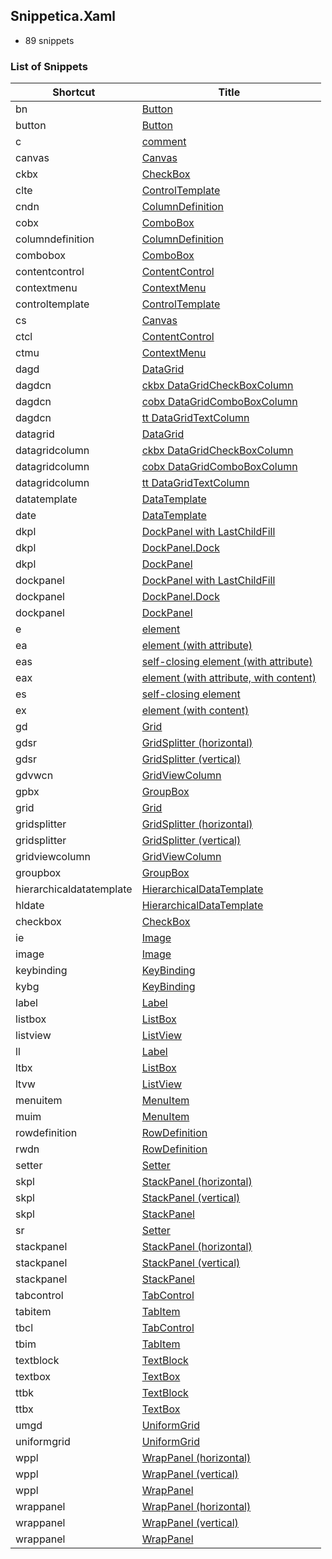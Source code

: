 ﻿## Snippetica.Xaml

* 89 snippets

### List of Snippets

Shortcut | Title
-------- | -----
bn|[Button](_AutoGenerated\Button_.snippet)
button|[Button](_AutoGenerated\Button.snippet)
c|[comment](_AutoGenerated\Comment.snippet)
canvas|[Canvas](_AutoGenerated\Canvas.snippet)
ckbx|[CheckBox](_AutoGenerated\CheckBox_.snippet)
clte|[ControlTemplate](_AutoGenerated\ControlTemplate_.snippet)
cndn|[ColumnDefinition](_AutoGenerated\ColumnDefinition_.snippet)
cobx|[ComboBox](_AutoGenerated\ComboBox_.snippet)
columndefinition|[ColumnDefinition](_AutoGenerated\ColumnDefinition.snippet)
combobox|[ComboBox](_AutoGenerated\ComboBox.snippet)
contentcontrol|[ContentControl](_AutoGenerated\ContentControl.snippet)
contextmenu|[ContextMenu](_AutoGenerated\ContextMenu.snippet)
controltemplate|[ControlTemplate](_AutoGenerated\ControlTemplate.snippet)
cs|[Canvas](_AutoGenerated\Canvas_.snippet)
ctcl|[ContentControl](_AutoGenerated\ContentControl_.snippet)
ctmu|[ContextMenu](_AutoGenerated\ContextMenu_.snippet)
dagd|[DataGrid](_AutoGenerated\DataGrid_.snippet)
dagdcn|[ckbx DataGridCheckBoxColumn](_AutoGenerated\DataGridCheckBoxColumn_.snippet)
dagdcn|[cobx DataGridComboBoxColumn](_AutoGenerated\DataGridComboBoxColumn_.snippet)
dagdcn|[tt DataGridTextColumn](_AutoGenerated\DataGridTextColumn_.snippet)
datagrid|[DataGrid](_AutoGenerated\DataGrid.snippet)
datagridcolumn|[ckbx DataGridCheckBoxColumn](_AutoGenerated\DataGridCheckBoxColumn.snippet)
datagridcolumn|[cobx DataGridComboBoxColumn](_AutoGenerated\DataGridComboBoxColumn.snippet)
datagridcolumn|[tt DataGridTextColumn](_AutoGenerated\DataGridTextColumn.snippet)
datatemplate|[DataTemplate](_AutoGenerated\DataTemplate.snippet)
date|[DataTemplate](_AutoGenerated\DataTemplate_.snippet)
dkpl|[DockPanel with LastChildFill](_AutoGenerated\DockPanelLastChildFill_.snippet)
dkpl|[DockPanel.Dock](_AutoGenerated\DockPanelDock_.snippet)
dkpl|[DockPanel](_AutoGenerated\DockPanel_.snippet)
dockpanel|[DockPanel with LastChildFill](_AutoGenerated\DockPanelLastChildFill.snippet)
dockpanel|[DockPanel.Dock](_AutoGenerated\DockPanelDock.snippet)
dockpanel|[DockPanel](_AutoGenerated\DockPanel.snippet)
e|[element](_AutoGenerated\Element.snippet)
ea|[element (with attribute)](_AutoGenerated\ElementWithAttribute.snippet)
eas|[self-closing element (with attribute)](_AutoGenerated\SelfClosingElementWithAttribute.snippet)
eax|[element (with attribute, with content)](_AutoGenerated\ElementWithAttributeWithContent.snippet)
es|[self-closing element](_AutoGenerated\SelfClosingElement.snippet)
ex|[element (with content)](_AutoGenerated\ElementWithContent.snippet)
gd|[Grid](_AutoGenerated\Grid_.snippet)
gdsr|[GridSplitter (horizontal)](_AutoGenerated\GridSplitterHorizontal_.snippet)
gdsr|[GridSplitter (vertical)](_AutoGenerated\GridSplitterVertical_.snippet)
gdvwcn|[GridViewColumn](_AutoGenerated\GridViewColumn_.snippet)
gpbx|[GroupBox](_AutoGenerated\GroupBox_.snippet)
grid|[Grid](_AutoGenerated\Grid.snippet)
gridsplitter|[GridSplitter (horizontal)](_AutoGenerated\GridSplitterHorizontal.snippet)
gridsplitter|[GridSplitter (vertical)](_AutoGenerated\GridSplitterVertical.snippet)
gridviewcolumn|[GridViewColumn](_AutoGenerated\GridViewColumn.snippet)
groupbox|[GroupBox](_AutoGenerated\GroupBox.snippet)
hierarchicaldatatemplate|[HierarchicalDataTemplate](_AutoGenerated\HierarchicalDataTemplate.snippet)
hldate|[HierarchicalDataTemplate](_AutoGenerated\HierarchicalDataTemplate_.snippet)
checkbox|[CheckBox](_AutoGenerated\CheckBox.snippet)
ie|[Image](_AutoGenerated\Image_.snippet)
image|[Image](_AutoGenerated\Image.snippet)
keybinding|[KeyBinding](_AutoGenerated\KeyBinding.snippet)
kybg|[KeyBinding](_AutoGenerated\KeyBinding_.snippet)
label|[Label](_AutoGenerated\Label.snippet)
listbox|[ListBox](_AutoGenerated\ListBox.snippet)
listview|[ListView](_AutoGenerated\ListView.snippet)
ll|[Label](_AutoGenerated\Label_.snippet)
ltbx|[ListBox](_AutoGenerated\ListBox_.snippet)
ltvw|[ListView](_AutoGenerated\ListView_.snippet)
menuitem|[MenuItem](_AutoGenerated\MenuItem.snippet)
muim|[MenuItem](_AutoGenerated\MenuItem_.snippet)
rowdefinition|[RowDefinition](_AutoGenerated\RowDefinition.snippet)
rwdn|[RowDefinition](_AutoGenerated\RowDefinition_.snippet)
setter|[Setter](_AutoGenerated\Setter.snippet)
skpl|[StackPanel (horizontal)](_AutoGenerated\StackPanelHorizontal_.snippet)
skpl|[StackPanel (vertical)](_AutoGenerated\StackPanelVertical_.snippet)
skpl|[StackPanel](_AutoGenerated\StackPanel_.snippet)
sr|[Setter](_AutoGenerated\Setter_.snippet)
stackpanel|[StackPanel (horizontal)](_AutoGenerated\StackPanelHorizontal.snippet)
stackpanel|[StackPanel (vertical)](_AutoGenerated\StackPanelVertical.snippet)
stackpanel|[StackPanel](_AutoGenerated\StackPanel.snippet)
tabcontrol|[TabControl](_AutoGenerated\TabControl.snippet)
tabitem|[TabItem](_AutoGenerated\TabItem.snippet)
tbcl|[TabControl](_AutoGenerated\TabControl_.snippet)
tbim|[TabItem](_AutoGenerated\TabItem_.snippet)
textblock|[TextBlock](_AutoGenerated\TextBlock.snippet)
textbox|[TextBox](_AutoGenerated\TextBox.snippet)
ttbk|[TextBlock](_AutoGenerated\TextBlock_.snippet)
ttbx|[TextBox](_AutoGenerated\TextBox_.snippet)
umgd|[UniformGrid](_AutoGenerated\UniformGrid_.snippet)
uniformgrid|[UniformGrid](_AutoGenerated\UniformGrid.snippet)
wppl|[WrapPanel (horizontal)](_AutoGenerated\WrapPanelHorizontal_.snippet)
wppl|[WrapPanel (vertical)](_AutoGenerated\WrapPanelVertical_.snippet)
wppl|[WrapPanel](_AutoGenerated\WrapPanel_.snippet)
wrappanel|[WrapPanel (horizontal)](_AutoGenerated\WrapPanelHorizontal.snippet)
wrappanel|[WrapPanel (vertical)](_AutoGenerated\WrapPanelVertical.snippet)
wrappanel|[WrapPanel](_AutoGenerated\WrapPanel.snippet)
